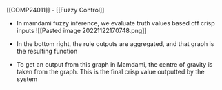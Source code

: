 [[COMP24011]] - [[Fuzzy Control]]

- In mamdami fuzzy inference, we evaluate truth values based off crisp inputs
![[Pasted image 20221122170748.png]]

- In the bottom right, the rule outputs are aggregated, and that graph is the resulting function
- To get an output from this graph in Mamdami, the centre of gravity is taken from the graph. This is the final crisp value outputted by the system